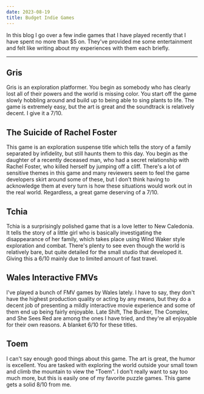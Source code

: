 ```yaml
---
date: 2023-08-19
title: Budget Indie Games
---
```


In this blog I go over a few indie games that I have played recently that I have spent no more than $5 on. They've
provided me some entertainment and felt like writing about my experiences with them each briefly.

---

## Gris

Gris is an exploration platformer. You begin as somebody who has clearly lost all of their powers and the world is
missing color. You start off the game slowly hobbling around and build up to being able to sing plants to life. The game
is extremely easy, but the art is great and the soundtrack is relatively decent. I give it a 7/10.

## The Suicide of Rachel Foster

This game is an exploration suspense title which tells the story of a family separated by infidelity, but still haunts
them to this day. You begin as the daughter of a recently deceased man, who had a secret relationship with Rachel
Foster, who killed herself by jumping off a cliff. There's a lot of sensitive themes in this game and many reviewers
seem to feel the game developers skirt around some of these, but I don't think having to acknowledge them at every turn
is how these situations would work out in the real world. Regardless, a great game deserving of a 7/10.

## Tchia

Tchia is a surprisingly polished game that is a love letter to New Caledonia. It tells the story of a little girl who is
basically investigating the disappearance of her family, which takes place using Wind Waker style exploration and
combat. There's plenty to see even though the world is relatively bare, but quite detailed for the small studio that
developed it. Giving this a 6/10 mainly due to limited amount of fast travel.

## Wales Interactive FMVs

I've played a bunch of FMV games by Wales lately. I have to say, they don't have the highest production quality or
acting by any means, but they do a decent job of presenting a mildly interactive movie experience and some of them end
up being fairly enjoyable. Late Shift, The Bunker, The Complex, and She Sees Red are among the ones I have tried, and
they're all enjoyable for their own reasons. A blanket 6/10 for these titles.

## Toem

I can't say enough good things about this game. The art is great, the humor is excellent. You are tasked with exploring
the world outside your small town and climb the mountain to view the "Toem". I don't really want to say too much more,
but this is easily one of my favorite puzzle games. This game gets a solid 8/10 from me.

